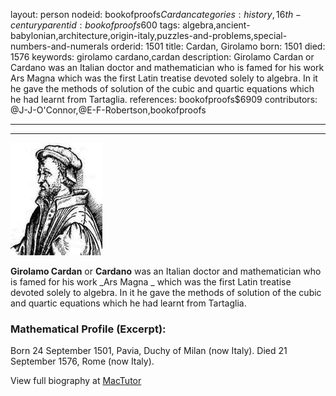 layout: person
nodeid: bookofproofs$Cardan
categories: history,16th-century
parentid: bookofproofs$600
tags: algebra,ancient-babylonian,architecture,origin-italy,puzzles-and-problems,special-numbers-and-numerals
orderid: 1501
title: Cardan, Girolamo
born: 1501
died: 1576
keywords: girolamo cardano,cardan
description: Girolamo Cardan or Cardano was an Italian doctor and mathematician who is famed for his work Ars Magna which was the first Latin treatise devoted solely to algebra. In it he gave the methods of solution of the cubic and quartic equations which he had learnt from Tartaglia.
references: bookofproofs$6909
contributors: @J-J-O'Connor,@E-F-Robertson,bookofproofs

---



---

![Cardan.jpg](https://github.com/bookofproofs/bookofproofs.github.io/blob/main/_sources/_assets/images/portraits/Cardan.jpg?raw=true)

**Girolamo Cardan** or **Cardano** was an Italian doctor and mathematician who is famed for his work _Ars Magna _ which was the first Latin treatise devoted solely to algebra. In it he gave the methods of solution of the cubic and quartic equations which he had learnt from Tartaglia.

### Mathematical Profile (Excerpt):

Born 24 September 1501, Pavia, Duchy of Milan (now Italy). Died 21 September 1576, Rome (now Italy).

View full biography at [MacTutor](https://mathshistory.st-andrews.ac.uk/Biographies/Cardan/)
